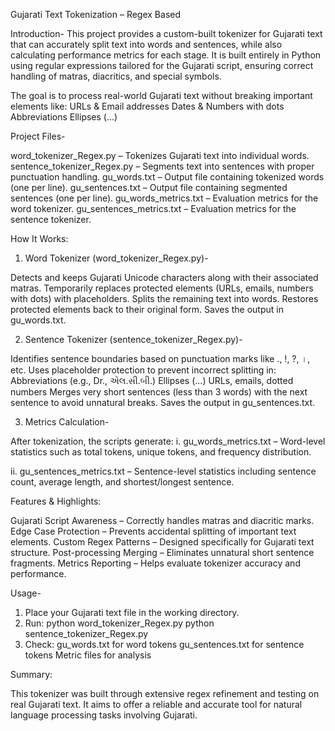 Gujarati Text Tokenization – Regex Based

Introduction-
This project provides a custom-built tokenizer for Gujarati text that can accurately split text into words and sentences, while also calculating performance metrics for each stage.
It is built entirely in Python using regular expressions tailored for the Gujarati script, ensuring correct handling of matras, diacritics, and special symbols.

The goal is to process real-world Gujarati text without breaking important elements like:
URLs & Email addresses
Dates & Numbers with dots
Abbreviations
Ellipses (...)


Project Files-

word_tokenizer_Regex.py – Tokenizes Gujarati text into individual words.
sentence_tokenizer_Regex.py – Segments text into sentences with proper punctuation handling.
gu_words.txt – Output file containing tokenized words (one per line).
gu_sentences.txt – Output file containing segmented sentences (one per line).
gu_words_metrics.txt – Evaluation metrics for the word tokenizer.
gu_sentences_metrics.txt – Evaluation metrics for the sentence tokenizer.


How It Works:

1. Word Tokenizer (word_tokenizer_Regex.py)-

Detects and keeps Gujarati Unicode characters along with their associated matras.
Temporarily replaces protected elements (URLs, emails, numbers with dots) with placeholders.
Splits the remaining text into words.
Restores protected elements back to their original form.
Saves the output in gu_words.txt.

2. Sentence Tokenizer (sentence_tokenizer_Regex.py)-

Identifies sentence boundaries based on punctuation marks like ., !, ?, ।, etc.
Uses placeholder protection to prevent incorrect splitting in:
Abbreviations (e.g., Dr., એલ.સી.બી.)
Ellipses (...)
URLs, emails, dotted numbers
Merges very short sentences (less than 3 words) with the next sentence to avoid unnatural breaks.
Saves the output in gu_sentences.txt.

3. Metrics Calculation-

After tokenization, the scripts generate:
i. gu_words_metrics.txt – Word-level statistics such as total tokens, unique tokens, and frequency distribution.

ii. gu_sentences_metrics.txt – Sentence-level statistics including sentence count, average length, and shortest/longest sentence.


Features & Highlights:

Gujarati Script Awareness – Correctly handles matras and diacritic marks.
Edge Case Protection – Prevents accidental splitting of important text elements.
Custom Regex Patterns – Designed specifically for Gujarati text structure.
Post-processing Merging – Eliminates unnatural short sentence fragments.
Metrics Reporting – Helps evaluate tokenizer accuracy and performance.


Usage-

1. Place your Gujarati text file in the working directory.
2. Run:
python word_tokenizer_Regex.py
python sentence_tokenizer_Regex.py
3. Check:
gu_words.txt for word tokens
gu_sentences.txt for sentence tokens
Metric files for analysis

Summary:

This tokenizer was built through extensive regex refinement and testing on real Gujarati text.
It aims to offer a reliable and accurate tool for natural language processing tasks involving Gujarati.

